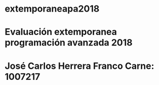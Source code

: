 # extemporaneapa2018
# Evaluación extemporanea programación avanzada 2018
# José Carlos Herrera Franco Carne:  1007217 
